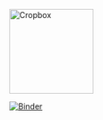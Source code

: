 <a href="https://github.com/cropbox/Cropbox.jl"><img src="https://github.com/cropbox/Cropbox.jl/raw/main/docs/src/assets/logo.svg" alt="Cropbox" width="150"></a>

[![Binder](https://mybinder.org/badge_logo.svg)](https://mybinder.org/v2/gh/cropbox/cropbox-binder/main)
